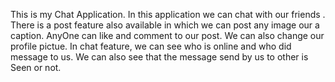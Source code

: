This is my Chat Application. In this application we can chat with our friends .
There is a post feature also available in which we can post any image our a caption.
AnyOne can like and comment to our post. We can also change our profile pictue.
In chat feature, we can see who is online and who did message to us.
We can also see that the message send by us to other is Seen or not.
